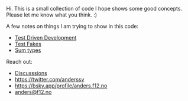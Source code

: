 Hi. This is a small collection of code I hope shows some good concepts. Please let me know what you think. :)

A few notes on things I am trying to show in this code:
- [Test Driven Development](doc/tdd.md)
- [Test Fakes](doc/fakes.md)
- [Sum types](doc/sum-types.md)

Reach out:
- [Discusssions](https://github.com/anderssv/the-example/discussions)
- https://twitter.com/anderssv
- https://bsky.app/profile/anders.f12.no
- [anders@f12.no](mailto:anders@f12.no)